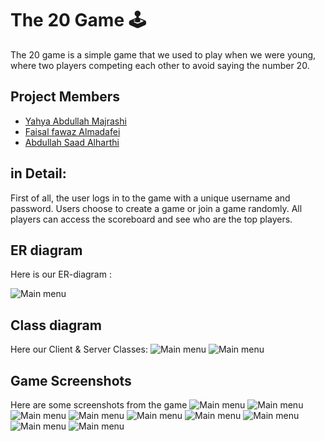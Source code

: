 
# The 20 Game 🕹
The 20 game is a simple game that we used to play when we were young, where two players competing each other to avoid saying the number 20.

  

## Project Members
- [Yahya Abdullah Majrashi](https://github.com/y7ya)
- [Faisal fawaz Almadafei](https://github.com/FaisalAlmadafei)
- [Abdullah Saad Alharthi](https://github.com/abdullahsaad2000)


## in Detail:
First of all, the user logs in to the game with a unique username and password. Users choose to create a game or join a game randomly. All players can access the scoreboard and see who are the top players.

## ER diagram
Here is our ER-diagram :

![Main menu](/images/ER.png)

## Class diagram
Here our Client & Server Classes:
![Main menu](/images/Client.png)
![Main menu](/images/Server.png)

## Game Screenshots
Here are some screenshots from the game
![Main menu](/images/p1.png)
![Main menu](/images/p2.png)
![Main menu](/images/p3.png)
![Main menu](/images/p4.png)
![Main menu](/images/p5.png)
![Main menu](/images/p6.png)
![Main menu](/images/p7.png)
![Main menu](/images/p8.png)
![Main menu](/images/p10.png)



